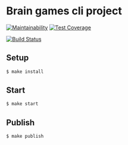 # Brain games cli project

[![Maintainability](https://api.codeclimate.com/v1/badges/fd9734ff83539061d84d/maintainability)](https://codeclimate.com/github/dim2k2006/project-lvl1-s450/maintainability)
[![Test Coverage](https://api.codeclimate.com/v1/badges/fd9734ff83539061d84d/test_coverage)](https://codeclimate.com/github/dim2k2006/project-lvl1-s450/test_coverage)

[![Build Status](https://travis-ci.org/hexlet-boilerplates/nodejs-package.svg?branch=master)](https://travis-ci.org/hexlet-boilerplates/nodejs-package)

## Setup

```sh
$ make install
```

## Start

```sh
$ make start
```

## Publish

```sh
$ make publish
```

